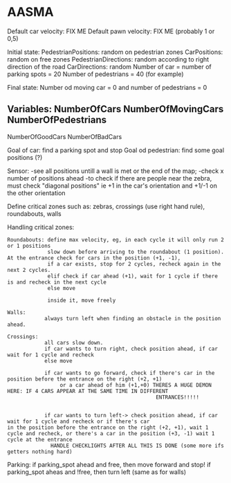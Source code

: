 # AASMA

Default car velocity: FIX ME
Default pawn velocity: FIX ME (probably 1 or 0,5)

Initial state:
PedestrianPositions: random on pedestrian zones
CarPositions: random on free zones
PedestrianDirections: random according to right direction of the road
CarDirections: random
Number of car = number of parking spots = 20
Number of pedestrians = 40 (for example)

Final state: Number od moving car = 0 and number of pedestrians = 0


Variables:
NumberOfCars
NumberOfMovingCars
NumberOfPedestrians
--
NumberOfGoodCars
NumberOfBadCars

Goal of car:            find a parking spot and stop
Goal od pedestrian:     find some goal positions (?)

Sensor: 
        -see all positions untill a wall is met or the end of the map;
        -check x number of positions ahead
        -to check if there are people near the zebra, must check "diagonal positions" ie +1 in the car's orientation and 
        +1/-1 on the other orientation
        
 Define critical zones such as: zebras, crossings (use right hand rule), roundabouts, walls
 
 Handling critical zones:
    
    Roundabouts: define max velocity, eg, in each cycle it will only run 2 or 1 positions
                 slow down before arriving to the roundabout (1 position). At the entrance check for cars in the position (+1, -1), 
                 if a car exists, stop for 2 cycles, recheck again in the next 2 cycles.
                 elif check if car ahead (+1), wait for 1 cycle if there is and recheck in the next cycle
                 else move
                 
                 inside it, move freely
                 
    Walls:
                always turn left when finding an obstacle in the position ahead.
                
    Crossings:
                all cars slow down.
                if car wants to turn right, check position ahead, if car wait for 1 cycle and recheck
                else move
                
                if car wants to go forward, check if there's car in the position before the entrance on the right (+2, +1)
                     or a car ahead of him (+1,+0) THERES A HUGE DEMON HERE: IF 4 CARS APPEAR AT THE SAME TIME IN DIFFERENT
                                                    ENTRANCES!!!!!
                     
                     
                if car wants to turn left-> check position ahead, if car wait for 1 cycle and recheck or if there's car                                                         in the position before the entrance on the right (+2, +1), wait 1 cycle and recheck, or there's a car in the position (+3, -1) wait 1 cycle at the entrance
                  HANDLE CHECKLIGHTS AFTER ALL THIS IS DONE (some more ifs getters nothing hard)
                  
               
               
   Parking:
                if parking_spot ahead and free, then move forward and stop!
                if parking_spot aheas and !free, then turn left (same as for walls)
                
        
                
 

